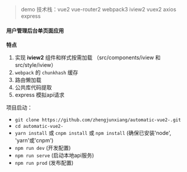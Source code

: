 > demo 技术栈：vue2 vue-router2 webpack3 iview2 vuex2 axios express

#### 用户管理后台单页面应用

**特点**
1. 实现 **iview2** 组件和样式按需加载 （src/components/iview 和 src/style/iview）
2. `webpack` 的 `chunkhash` 缓存
3. 路由懒加载
4. 公共库代码提取
5. express 模拟api请求

项目启动：
- `git clone https://github.com/zhengjunxiang/automatic-vue2-.git`
- `cd automatic-vue2-`
- `yarn install` 或 `cnpm install` 或 `npm install` (确保已安装'node', 'yarn'或'cnpm')
- `npm run dev` (开发配置)
- `npm run serve` (启动本地api服务)
- `npm run prod` (发布配置)

